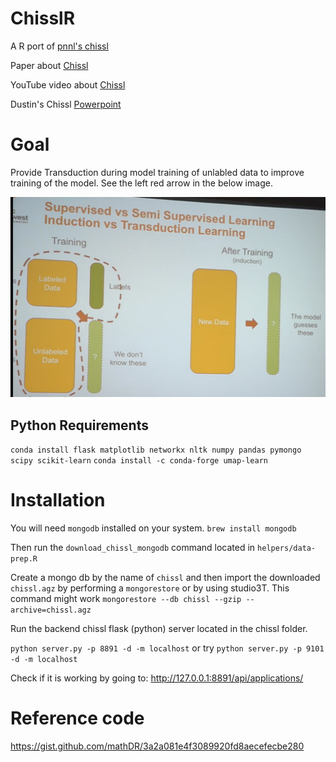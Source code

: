 # ChisslR
A R port of [pnnl's chissl](https://github.com/pnnl/chissl)

Paper about [Chissl](https://dl.acm.org/citation.cfm?id=3302280)

YouTube video about [Chissl](https://youtu.be/VAsFlZGjL5I)

Dustin's Chissl [Powerpoint](https://github.com/gabefair/Rhissl/raw/master/Lookbook/ACM%20IUI%20CHISSL.pptx)


# Goal 
Provide Transduction during model training of unlabled data to improve training of the model. See the left red arrow in the below image.

![Transduction image](Lookbook/Fourth.PNG)


## Python Requirements
`conda install flask matplotlib networkx nltk numpy pandas pymongo scipy scikit-learn`
`conda install -c conda-forge umap-learn`

# Installation
You will need `mongodb` installed on your system. 
`brew install mongodb`

Then run the `download_chissl_mongodb` command located in `helpers/data-prep.R`

Create a mongo db by the name of `chissl` and then import the downloaded `chissl.agz` by performing a `mongorestore` or by using studio3T. This command might work `mongorestore --db chissl --gzip --archive=chissl.agz`

Run the backend chissl flask (python) server located in the chissl folder. 

`python server.py -p 8891 -d -m localhost` or try `python server.py -p 9101 -d -m localhost`

Check if it is working by going to: http://127.0.0.1:8891/api/applications/

# Reference code
https://gist.github.com/mathDR/3a2a081e4f3089920fd8aecefecbe280


